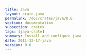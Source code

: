 ```yaml
---
title: Java
layout: crate-java
permalink: /doc/crates/java/0.6
section: documentation
subsection: crates
tags: [java-crate]
summary: Install and configure java
date: 2011-12-17-java
version: 0.6
---
```


